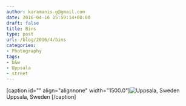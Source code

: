 ```yaml
---
author: karamanis.g@gmail.com
date: 2016-04-16 15:59:14+00:00
draft: false
title: Bins
type: post
url: /blog/2016/4/bins
categories:
- Photography
tags:
- b&w
- Uppsala
- street
---
```


[caption id="" align="alignnone" width="1500.0"]![ Uppsala, Sweden ](https://images.squarespace-cdn.com/content/v1/4f3f61bae4b063b909445965/1460822247135-TWXNUSKDDCN5I5EKQUCL/ke17ZwdGBToddI8pDm48kF9aEDQaTpZHfWEO2zppK7Z7gQa3H78H3Y0txjaiv_0fsYoZyPaX83s3Uuzi0xhFqwCvjvxRDOQvYnFbaJd85oiRkc8WWEWt0LGCNbwWndZjOqpeNLcJ80NK65_fV7S1UYsyAcGvlw1sGxo0HZC53wo7gpV4KechHE67SBUmYq4jPbgGo70Di_mcebCcFu9X9w/image-asset.jpeg?format=original)
 Uppsala, Sweden [/caption]
